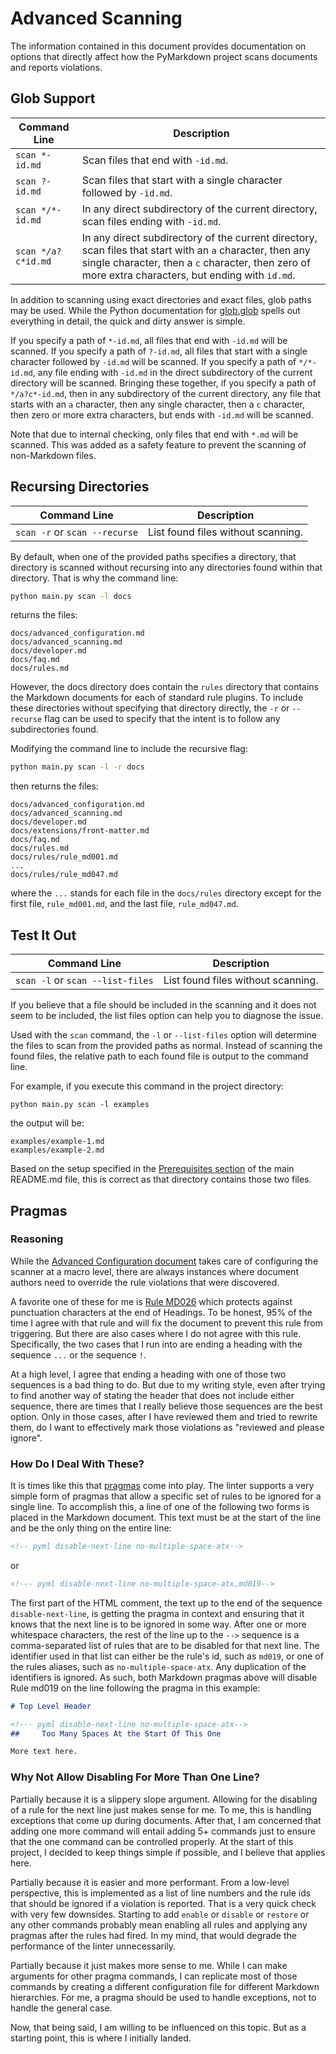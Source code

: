# Advanced Scanning

The information contained in this document provides
documentation on options that directly affect how
the PyMarkdown project scans documents and reports
violations.

## Glob Support

| Command Line | Description |
| -- | -- |
| `scan *-id.md` | Scan files that end with `-id.md`. |
| `scan ?-id.md` | Scan files that start with a single character followed by `-id.md`. |
| `scan */*-id.md` | In any direct subdirectory of the current directory, scan files ending with `-id.md`. |
| `scan */a?c*id.md` |In any direct subdirectory of the current directory, scan files that start with an `a` character, then any single character, then a `c` character, then zero of more extra characters, but ending with `id.md`. |

In addition to scanning using exact directories and exact files,
glob paths may be used.  While the Python documentation for
[glob.glob](https://docs.python.org/3/library/glob.html)
spells out everything in detail, the quick and dirty answer
is simple.

If you specify a path of `*-id.md`, all files that end with
`-id.md` will be scanned. If you specify a path of `?-id.md`,
all files that start with a single character followed by
`-id.md` will be scanned.  If you specify a path of `*/*-id.md`,
any file ending with `-id.md` in the direct subdirectory
of the current directory will be scanned.  Bringing these
together, if you specify a path of `*/a?c*-id.md`, then in
any subdirectory of the current directory, any file that
starts with an `a` character, then any single character,
then a `c` character, then zero or more extra characters, but
ends with `-id.md` will be scanned.

Note that due to internal checking, only files that end with
`*.md` will be scanned.  This was added as a safety feature
to prevent the scanning of non-Markdown files.

## Recursing Directories

| Command Line | Description |
| -- | -- |
| `scan -r` or `scan --recurse` | List found files without scanning. |

By default, when one of the provided paths specifies a directory,
that directory is scanned without recursing into any directories
found within that directory.  That is why the command line:

```sh
python main.py scan -l docs
```

returns the files:

```text
docs/advanced_configuration.md
docs/advanced_scanning.md
docs/developer.md
docs/faq.md
docs/rules.md
```

However, the docs directory does contain the `rules`
directory that contains the Markdown documents for each of
standard rule plugins.  To include these directories without
specifying that directory directly, the `-r` or `--recurse`
flag can be used to specify that the intent is to follow any
subdirectories found.

Modifying the command line to include the recursive flag:

```sh
python main.py scan -l -r docs
```

then returns the files:

```text
docs/advanced_configuration.md
docs/advanced_scanning.md
docs/developer.md
docs/extensions/front-matter.md
docs/faq.md
docs/rules.md
docs/rules/rule_md001.md
...
docs/rules/rule_md047.md
```

where the `...` stands for each file in the `docs/rules` directory
except for the first file, `rule_md001.md`, and the last file,
`rule_md047.md`.

## Test It Out

| Command Line | Description |
| -- | -- |
| `scan -l` or `scan --list-files` | List found files without scanning. |

If you believe that a file should be included in the scanning
and it does not seem to be included, the list files option can
help you to diagnose the issue.

Used with the `scan` command, the `-l` or `--list-files` option
will determine the files to scan from the provided paths as normal.
Instead of scanning the found files, the relative path to each
found file is output to the command line.

For example, if you execute this command in the project directory:

```shell
python main.py scan -l examples
```

the output will be:

```text
examples/example-1.md
examples/example-2.md
```

Based on the setup specified in the
[Prerequisites section](/README.md#prerequisites)
of the main README.md file, this is correct as that directory contains those
two files.

## Pragmas

### Reasoning

While the [Advanced Configuration document](/docs/advanced_configuration.md)
takes care of configuring the scanner at a macro level, there are
always instances where document authors need to override the rule violations
that were discovered.

A favorite one of these for me is
[Rule MD026](/docs/rules/rule_md026.md)
which protects against punctuation characters at the end of Headings.
To be honest, 95% of the time I agree with that rule and will fix
the document to prevent this rule from triggering.  But there are also
cases where I do not agree with this rule.  Specifically, the two cases
that I run into are ending a heading with the sequence `...` or the sequence `!`.

At a high level, I agree that ending a heading with one of those two sequences
is a bad thing to do.  But due to my writing style, even after trying to
find another way of stating the header that does not include either sequence,
there are times that I really believe those sequences are the best option.
Only in those cases, after I have reviewed them and tried to rewrite them,
do I want to effectively mark those violations as "reviewed and please ignore".

### How Do I Deal With These?

It is times like this that
[pragmas](https://jackdewinter.github.io/2021/05/17/markdown-linter-road-to-initial-release-dotting-the-is/#pragmas)
come into play.  The linter supports a very simple form of pragmas that allow
a specific set of rules to be ignored for a single line.  To accomplish
this, a line of one of the following two forms is placed in the Markdown
document.  This text must be at the start of the line and be the only thing
on the entire line:

```Markdown
<!-- pyml disable-next-line no-multiple-space-atx-->
```

or

```Markdown
<!--- pyml disable-next-line no-multiple-space-atx,md019-->
```

The first part of the HTML comment, the text up to the end of
the sequence `disable-next-line`, is getting the pragma in
context and ensuring that it knows that the next line is to be
ignored in some way.
After one or more whitespace characters, the rest of the line
up to the `-->` sequence is a comma-separated list of rules
that are to be disabled for that next line.  The identifier
used in that list can either be the rule's id, such as `md019`,
or one of the rules aliases, such as `no-multiple-space-atx`.
Any duplication of the identifiers is ignored.  As such, both
Markdown pragmas above will disable Rule md019 on the line
following the pragma in this example:

```Markdown
# Top Level Header

<!--- pyml disable-next-line no-multiple-space-atx-->
##     Too Many Spaces At the Start Of This One

More text here.
```

### Why Not Allow Disabling For More Than One Line?

Partially because it is a slippery slope argument.  Allowing for
the disabling of a rule for the next line just makes sense for me.
To me, this is handling exceptions that come up during documents.
After that, I am concerned that adding one more command will entail
adding 5+ commands just to ensure that the one command can be
controlled properly.  At the start of this project, I decided to keep
things simple if possible, and I believe that applies here.

Partially because it is easier and more performant.  From a
low-level perspective, this is implemented as a list of line numbers
and the rule ids that should be ignored if a violation is reported.
That is a very quick check with very few downsides.  Starting to add
`enable` or `disable` or `restore` or any other commands probably
mean enabling all rules and applying any pragmas after the rules
had fired.  In my mind, that would degrade the performance of the
linter unnecessarily.

Partially because it just makes more sense to me.  While I can
make arguments for other pragma commands, I can replicate most
of those commands by creating a different configuration file
for different Markdown hierarchies.  For me, a pragma should
be used to handle exceptions, not to handle the general case.

Now, that being said, I am willing to be influenced on this
topic.  But as a starting point, this is where I initially landed.
